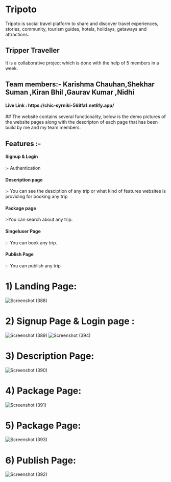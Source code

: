 # Tripoto
Tripoto is social travel platform to share and discover travel experiences, stories, community, tourism guides, hotels, holidays, getaways and attractions.
<h2>Tripper Traveller</h2> 
It is a collaborative project which is done with the help of 5 members in a week.
<h2>Team members:- Karishma Chauhan,Shekhar Suman ,Kiran Bhil ,Gaurav Kumar ,Nidhi</h2> 
<h4> Live Link :  https://chic-syrniki-568fa1.netlify.app/</h4>
## The website contains several functionality, below is the demo pictures of the website pages along with the descripton of each page that has been build by me and my team members.

<h2>Features :-</h2>
<h4> Signup & Login </h4>:- Authentication
<h4> Description page </h4> :- You can see the desciption of any trip or what kind of features  websites is providing for booking  any trip
<h4> Package page </h4> :-You can search about any trip.
<h4>Singeluser Page</h4>:- You can book any trip.
<h4> Publish Page</h4>:- You can publish any trip


# 1) Landing Page:
![Screenshot (388)](https://user-images.githubusercontent.com/101395093/208605136-be0767fe-2339-4d70-a051-11e9fabe11af.png)

# 2) Signup Page & Login page :
![Screenshot (389)](https://user-images.githubusercontent.com/101395093/208604052-11e65efc-e868-4a7e-8c35-d20c52120e90.png)
![Screenshot (394)](https://user-images.githubusercontent.com/101395093/208613030-45bec7f1-23d6-4954-9b0e-c51b0e02e634.png)
# 3) Description Page:

![Screenshot (390)](https://user-images.githubusercontent.com/101395093/208604082-17712625-e212-47d4-a32c-60f26214ba90.png)
# 4) Package Page:
![Screenshot (391)](https://user-images.githubusercontent.com/101395093/208604099-71334d74-f43f-4b75-8f6f-25cf191674ba.png)
# 5) Package Page:
![Screenshot (393)](https://user-images.githubusercontent.com/101395093/208613174-74a5fbf8-b71f-4681-9961-e1958daeea9e.png)

# 6) Publish Page:
![Screenshot (392)](https://user-images.githubusercontent.com/101395093/208604113-f958ab74-486b-4561-86cf-d3d34170b960.png)
